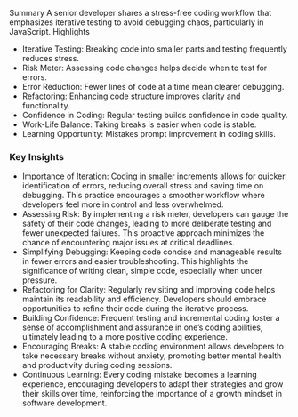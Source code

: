 Summary
A senior developer shares a stress-free coding workflow that emphasizes iterative testing to avoid debugging chaos, particularly in JavaScript.
Highlights
- Iterative Testing: Breaking code into smaller parts and testing frequently reduces stress.
- Risk Meter: Assessing code changes helps decide when to test for errors.
- Error Reduction: Fewer lines of code at a time mean clearer debugging.
- Refactoring: Enhancing code structure improves clarity and functionality.
- Confidence in Coding: Regular testing builds confidence in code quality.
- Work-Life Balance: Taking breaks is easier when code is stable.
- Learning Opportunity: Mistakes prompt improvement in coding skills.
### Key Insights
- Importance of Iteration: Coding in smaller increments allows for quicker identification of errors, reducing overall stress and saving time on debugging. This practice encourages a smoother workflow where developers feel more in control and less overwhelmed.
- Assessing Risk: By implementing a risk meter, developers can gauge the safety of their code changes, leading to more deliberate testing and fewer unexpected failures. This proactive approach minimizes the chance of encountering major issues at critical deadlines.
- Simplifying Debugging: Keeping code concise and manageable results in fewer errors and easier troubleshooting. This highlights the significance of writing clean, simple code, especially when under pressure.
- Refactoring for Clarity: Regularly revisiting and improving code helps maintain its readability and efficiency. Developers should embrace opportunities to refine their code during the iterative process.
- Building Confidence: Frequent testing and incremental coding foster a sense of accomplishment and assurance in one’s coding abilities, ultimately leading to a more positive coding experience.
- Encouraging Breaks: A stable coding environment allows developers to take necessary breaks without anxiety, promoting better mental health and productivity during coding sessions.
- Continuous Learning: Every coding mistake becomes a learning experience, encouraging developers to adapt their strategies and grow their skills over time, reinforcing the importance of a growth mindset in software development.